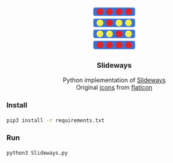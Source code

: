 <div align="center">
  <img
    src="https://github.com/Progitiel/Slideways/blob/main/images/icon.png"
    width="100px"
    alt="Slideways"
  />
</div>

<h3 align="center">Slideways</h3>

<div align="center">
  Python implementation of
  <a href="https://rnrgames.com/slideways" title="Slideways">Slideways</a>
</div>

<div align="center">
  Original
  <a
    href="https://github.com/Progitiel/Slideways/blob/main/images"
    title="icons"
    >icons</a
  >
  from
  <a href="https://www.flaticon.com/" title="Flaticon">flaticon</a>
</div>

### Install

```bash
pip3 install -r requirements.txt
```

### Run

```bash
python3 Slideways.py
```
